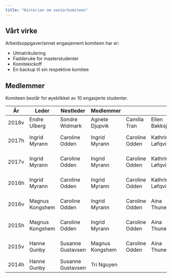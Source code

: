 ```yaml
---
title: "Historien om seniorkomiteen"
---
```


Vårt virke
----------


Arbeidsoppgaver/annet engasjement komiteen har er:  

* Utmatrikulering
* Fadderuke for masterstudenter
* Komitekickoff
* En backup til sin respektive komitee

Medlemmer
---------

Komiteen består for øyeblikket av 10 engasjerte studenter.

| År    | Leder           | Nestleder         | Medlemmer       |                |                  |                      |                     |               |              |              |            |                      |
|-------|-----------------|-------------------|-----------------|----------------|------------------|----------------------|---------------------|---------------|--------------|--------------|------------|----------------------|
| 2018v | Endre Ulberg | Sondre Widmark    | Agnete Djupvik   | Camilla Tran | Ellen Bakksjø | Erik Wiker | Hege Borge | Henrik Munkeberg | Kristoffer Hajem | Margit Schjefte | Nils Herde | Sigve Skaugvoll | Trine-Lise Helgesen|
| 2017h | Ingrid Myrann | Caroline Odden    | Ingrid Myrann   | Caroline Odden | Kathrine Løfqvist | Per Øyvind Kanestrøm | Marius Thingwall | Sverre Bjørke | Tale Prestmo | Marthe Øynes | Signe Elise Livgard |
| 2017v | Ingrid Myrann | Caroline Odden    | Ingrid Myrann   | Caroline Odden | Kathrine Løfqvist | Per Øyvind Kanestrøm | Marius Thingwall | Sverre Bjørke | Tale Prestmo | Marthe Øynes | Signe Elise Livgard |
| 2016h | Ingrid Myrann | Caroline Odden    | Ingrid Myrann   | Caroline Odden | Kathrine Løfqvist | Per Øyvind Kanestrøm | Marius Thingwall | Sverre Bjørke | Tale Prestmo | Marthe Øynes | Signe Elise Livgard |                      |
| 2016v | Magnus Kongshem | Caroline Odden    | Ingrid Myrann   | Caroline Odden | Aina Thunestveit | Per Øyvind Kanestrøm | Kathrine Steffensen | Sverre Bjørke | Tale Prestmo (permitert) | Marthe Øynes |    Truls Mørk (Permitert)        |                      |
| 2015h | Magnus Kongshem | Caroline Odden    | Ingrid Myrann   | Caroline Odden | Aina Thunestveit | Per Øyvind Kanestrøm | Kathrine Steffensen | Sverre Bjørke | Tale Prestmo | Marthe Øynes |Truls Mørk (Permitert) |                      |
| 2015v | Hanne Gunby     | Susanne Gustavsen | Magnus Kongshem | Caroline Odden | Aina Thunestveit | Per Øyvind Kanestrøm | Kathrine Steffensen | Sverre Bjørke | Tale Prestmo | Marthe Øynes | Truls Mørk | Daniel Sollie Hansen |
| 2014h | Hanne Gunby     | Susanne Gustavsen | Tri Nguyen      |                |                  |                      |                     |               |              |              |            |                      |